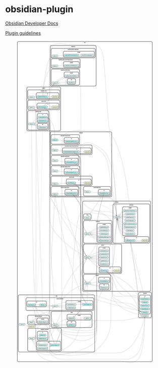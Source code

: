 # obsidian-plugin

[Obsidian Developer Docs ](https://docs.obsidian.md/Home)

[Plugin guidelines](https://docs.obsidian.md/Plugins/Releasing/Plugin+guidelines)

<p align="center">
  <img src="./dependency-graph.svg" />
</p>

